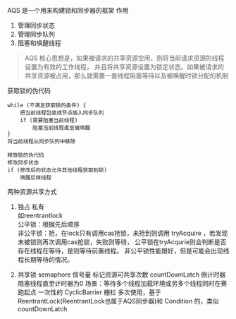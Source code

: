 AQS 是一个用来构建锁和同步器的框架
作用
1. 管理同步状态
2. 管理同步队列
3. 阻塞和唤醒线程

> AQS 核心思想是，如果被请求的共享资源空闲，则将当前请求资源的线程设置为有效的工作线程，
> 并且将共享资源设置为锁定状态。如果被请求的共享资源被占用，那么就需要一套线程阻塞等待以及被唤醒时锁分配的机制


获取锁的伪代码
```
while (不满足获取锁的条件) {
    把当前线程包装成节点插入同步队列
    if (需要阻塞当前线程)
        阻塞当前线程直至被唤醒
}
将当前线程从同步队列中移除

释放锁的伪代码
修改同步状态
if (修改后的状态允许其他线程获取到锁)
    唤醒后继线程
```

两种资源共享方式

1. 独占 私有   
如reentrantlock  
公平锁：根据先后顺序  
非公平锁：抢，在lock只有调用cas抢锁，未抢到则调用 tryAcquire ，若发现未被锁则再次调用cas抢锁，失败则等待，
公平锁在tryAcqurie则会判断是否存在线程在等待，是则等待前置线程。
非公平锁性能跟好，但是可能会出现线程长期等待的情况。

2. 共享锁
semaphore 信号量 标记资源可共享次数
countDownLatch 倒计时器 阻塞线程直至计时器为0 场景：等待多个线程加载环境或另多个线程同时在赛跑起点 一次性的
CyclicBarrier 栅栏 多次使用，基于 ReentrantLock(ReentrantLock也属于AQS同步器)和 Condition 的，类似countDownLatch